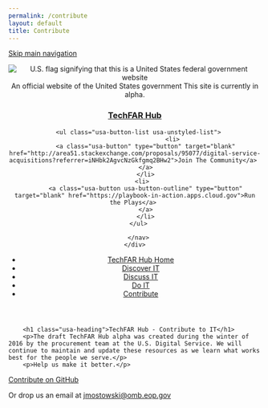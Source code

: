 ```yaml
---
permalink: /contribute
layout: default
title: Contribute
---
```


<link rel="stylesheet" href="/dist/css/main.css">
<link rel="stylesheet" href="/dist/css/google-fonts.css">

<!-- Favicons
================================================== -->
<!-- 128x128 -->
<link rel="shortcut icon" type="image/ico" href="/dist/img/favicons/favicon.ico" />
<link rel="icon" type="image/png" href="/dist/img/favicons/favicon.png" />

<!-- 192x192, as recommended for Android
http://updates.html5rocks.com/2014/11/Support-for-theme-color-in-Chrome-39-for-Android
-->
<link rel="icon" type="image/png" sizes="192x192" href="/dist/img/favicons/favicon-192.png" />

<!-- 57x57 (precomposed) for iPhone 3GS, pre-2011 iPod Touch and older Android devices -->
<link rel="apple-touch-icon-precomposed" href="/dist/img/favicons/favicon-57.png">
<!-- 72x72 (precomposed) for 1st generation iPad, iPad 2 and iPad mini -->
<link rel="apple-touch-icon-precomposed" sizes="72x72" href="/dist/img/favicons/favicon-72.png">
<!-- 114x114 (precomposed) for iPhone 4, 4S, 5 and post-2011 iPod Touch -->
<link rel="apple-touch-icon-precomposed" sizes="114x114" href="/dist/img/favicons/favicon-114.png">
<!-- 144x144 (precomposed) for iPad 3rd and 4th generation -->
<link rel="apple-touch-icon-precomposed" sizes="144x144" href="/dist/img/favicons/favicon-144.png">

<a class="skipnav" href="#main-content">Skip main navigation</a>

<header class="usa-site-header" role="banner">

  <div class="usa-disclaimer">
    <div class="usa-grid">
      <span class="usa-disclaimer-official">
        <img class="usa-flag_icon" alt="U.S. flag signifying that this is a United States federal government website" src="{{ site.baseurl }}/dist/img/us_flag_small.png">
        An official website of the United States government
      </span>
      <span class="usa-disclaimer-stage">This site is currently in alpha. </span>
    </div>
  </div>


<section class="usa-banner">
    <div class="usa-grid">
      <nav class="usa-site-navbar">
        <div class="logo">
          <h1 class="usa-heading">
            <a accesskey="1" title="Home" aria-label="Home" href="{{ site.baseurl }}/">TechFAR Hub</a>
          </h1>
        </div>
     
      <ul class="usa-button-list usa-unstyled-list">
                         <li>
          <a class="usa-button" type="button" target="blank" href="http://area51.stackexchange.com/proposals/95077/digital-service-acquisitions?referrer=iNHbk2AgvcNzGkfgmq2BHw2">Join The Community</a> 
          </a>
          </li>
        <li>
          <a class="usa-button usa-button-outline" type="button" target="blank" href="https://playbook-in-action.apps.cloud.gov">Run the Plays</a> 
          </a>
          </li>
      </ul>
  
      </nav>
    </div>
  </section>


<aside class="sidenav">
 <div class="usa-grid">
    <aside class="usa-width-one-third">
      <ul class="usa-sidenav-list">
        <li>
          <a href="{{ site.baseurl }}/">TechFAR Hub Home</a>
        </li>
        <li>
          <a href="{{ site.baseurl }}/learn">Discover IT</a>
        </li>
        <li>
          <a href="{{ site.baseurl }}/community">Discuss IT</a>
        </li>
        <li>
          <a href="{{ site.baseurl }}/build">Do IT</a>
        </li>
        <li>
          <a class="usa-current" href="{{ site.baseurl }}/contribute">Contribute</a>
        </li>
      </ul>
    </aside>
  </div>
</aside>
  
  </header>

<div class="main-content" role="main">
  <section class="usa-section">
    <div class="usa-grid">

        <h1 class="usa-heading">TechFAR Hub - Contribute to IT</h1>
        <p>The draft TechFAR Hub alpha was created during the winter of 2016 by the procurement team at the U.S. Digital Service. We will continue to maintain and update these resources as we learn what works best for the people we serve.</p>
        <p>Help us make it better.</p>

<p>
        <a class="usa-button usa-button-secondary" href="https://github.com/jonmost/jonmost.github.io">Contribute on GitHub</a>
    </p>
 <p>Or drop us an email at <a href="mailto:jmostowski@omb.eop.gov">jmostowski@omb.eop.gov</a></p>
    </div>
